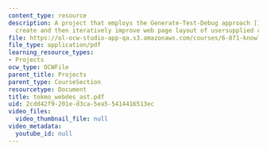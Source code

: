 ```yaml
---
content_type: resource
description: A project that employs the Generate-Test-Debug approach [1] to randomly
  create and then iteratively improve web page layout of usersupplied content.
file: https://ol-ocw-studio-app-qa.s3.amazonaws.com/courses/6-871-knowledge-based-applications-systems-spring-2005/2cdd42f9201ed3ca5ea55414416513ec_tokmo_webdes_ast.pdf
file_type: application/pdf
learning_resource_types:
- Projects
ocw_type: OCWFile
parent_title: Projects
parent_type: CourseSection
resourcetype: Document
title: tokmo_webdes_ast.pdf
uid: 2cdd42f9-201e-d3ca-5ea5-5414416513ec
video_files:
  video_thumbnail_file: null
video_metadata:
  youtube_id: null
---
```

